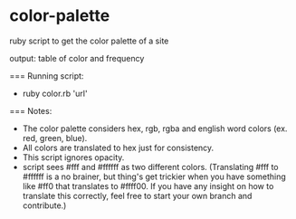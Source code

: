 color-palette
=============

ruby script to get the color palette of a site

output: table of color and frequency

=== Running script:

* ruby color.rb 'url'

=== Notes:


* The color palette considers hex, rgb, rgba and english word colors (ex. red, green, blue). 
* All colors are translated to hex just for consistency. 
* This script ignores opacity. 
* script sees #fff and #ffffff as two different colors. (Translating #fff to #ffffff is a no brainer, but thing's get trickier when you have something like #ff0 that translates to #ffff00. If you have any insight on how to translate this correctly, feel free to start your own branch and contribute.)